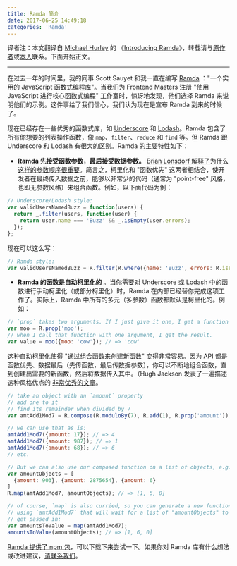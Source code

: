 ```yaml
---
title: Ramda 简介
date: 2017-06-25 14:49:18
categories: 'Ramda'
---
```


译者注：本文翻译自 [Michael Hurley](https://github.com/buzzdecafe) 的 《[Introducing Ramda](http://buzzdecafe.github.io/code/2014/05/16/introducing-ramda/)》，转载请与[原作者](https://github.com/buzzdecafe)或[本人](https://github.com/adispring)联系。下面开始正文。

---

在过去一年的时间里，我的同事 Scott Sauyet 和我一直在编写 [Ramda](https://github.com/ramda/ramda) ："一个实用的 JavaScript 函数式编程库"。当我们为 Frontend Masters 注册 "使用 JavaScript 进行核心函数式编程" 工作室时，惊讶地发现，他们选择 Ramda 来说明他们的示例。这件事给了我们信心，我们认为现在是宣布 Ramda 到来的时候了。

现在已经存在一些优秀的函数式库，如 [Underscore](https://github.com/jashkenas/underscore) 和 [Lodash](https://github.com/lodash/lodash)。Ramda 包含了所有你想要的列表操作函数，像 `map`、`filter`、`reduce` 和 `find` 等。但 Ramda 跟 Underscore 和 Lodash 有很大的区别。Ramda 的主要特性如下：

* **Ramda 先接受函数参数，最后接受数据参数。** [Brian Lonsdorf 解释了为什么这样的参数顺序很重要](http://www.youtube.com/watch?v=m3svKOdZijA)。简言之，柯里化和 "函数优先" 这两者相结合，使开发者在最终传入数据之前，能够以非常少的代码（通常为 "point-free" 风格，也即无参数风格）来组合函数。例如，以下面代码为例：

```js
// Underscore/Lodash style:
var validUsersNamedBuzz = function(users) {
  return _.filter(users, function(user) { 
    return user.name === 'Buzz' && _.isEmpty(user.errors); 
  });
};
```

现在可以这么写：

```js
// Ramda style:
var validUsersNamedBuzz = R.filter(R.where({name: 'Buzz', errors: R.isEmpty}));
```

* **Ramda 的函数是自动柯里化的** 。当你需要对 Underscore 或 Lodash 中的函数进行手动柯里化（或部分柯里化）时，Ramda 在内部已经替你完成这项工作了。实际上，Ramda 中所有的多元（多参数）函数都默认是柯里化的。例如：

```js
// `prop` takes two arguments. If I just give it one, I get a function back
var moo = R.prop('moo');
// when I call that function with one argument, I get the result.
var value = moo({moo: 'cow'}); // => 'cow'    
```

这种自动柯里化使得 "通过组合函数来创建新函数" 变得非常容易。因为 API 都是函数优先、数据最后（先传函数，最后传数据参数），你可以不断地组合函数，直到创建出需要的新函数，然后将数据传入其中。（Hugh Jackson 发表了一遍描述这种风格优点的 [非常优秀的文章](http://hughfdjackson.com/javascript/why-curry-helps/)。

```js
// take an object with an `amount` property
// add one to it
// find its remainder when divided by 7
var amtAdd1Mod7 = R.compose(R.moduloBy(7), R.add(1), R.prop('amount'));

// we can use that as is:
amtAdd1Mod7({amount: 17}); // => 4
amtAdd1Mod7({amount: 987}); // => 1
amtAdd1Mod7({amount: 68}); // => 6
// etc. 

// But we can also use our composed function on a list of objects, e.g. to `map`:
var amountObjects = [
  {amount: 903}, {amount: 2875654}, {amount: 6}
]
R.map(amtAdd1Mod7, amountObjects); // => [1, 6, 0]

// of course, `map` is also curried, so you can generate a new function 
// using `amtAdd1Mod7` that will wait for a list of "amountObjects" to 
// get passed in:
var amountsToValue = map(amtAdd1Mod7);
amountsToValue(amountObjects); // => [1, 6, 0]
```

[Ramda 提供了 npm 包](https://www.npmjs.org/package/ramda)，可以下载下来尝试一下。如果你对 Ramda 库有什么想法或改进建议，[请联系我们](https://github.com/CrossEye/ramda/issues)。
